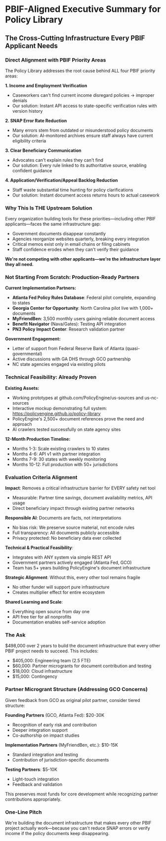 # PBIF-Aligned Executive Summary for Policy Library

## The Cross-Cutting Infrastructure Every PBIF Applicant Needs

### Direct Alignment with PBIF Priority Areas

The Policy Library addresses the root cause behind ALL four PBIF priority areas:

**1. Income and Employment Verification**
- Caseworkers can't find current income disregard policies → improper denials
- Our solution: Instant API access to state-specific verification rules with version history

**2. SNAP Error Rate Reduction**  
- Many errors stem from outdated or misunderstood policy documents
- Our solution: AI-monitored archives ensure staff always have current eligibility criteria

**3. Clear Beneficiary Communication**
- Advocates can't explain rules they can't find
- Our solution: Every rule linked to its authoritative source, enabling confident guidance

**4. Application/Verification/Appeal Backlog Reduction**
- Staff waste substantial time hunting for policy clarifications
- Our solution: Instant document access returns hours to actual casework

### Why This Is THE Upstream Solution

Every organization building tools for these priorities—including other PBIF applicants—faces the same infrastructure gap: 
- Government documents disappear constantly
- Agencies reorganize websites quarterly, breaking every integration
- Critical memos exist only in email chains or filing cabinets
- Staff confidence erodes when they can't verify their guidance

**We're not competing with other applicants—we're the infrastructure layer they all need.**

### Not Starting From Scratch: Production-Ready Partners

**Current Implementation Partners:**
- **Atlanta Fed Policy Rules Database**: Federal pilot complete, expanding to states
- **Georgia Center for Opportunity**: North Carolina pilot live with 1,000+ documents
- **MyFriendBen**: 3,500 monthly users gaining reliable document access
- **Benefit Navigator** (Nava/Gates): Testing API integration
- **PN3 Policy Impact Center**: Research validation partner

**Government Engagement:**
- Letter of support from Federal Reserve Bank of Atlanta (quasi-governmental)
- Active discussions with GA DHS through GCO partnership
- NC state agencies engaged via existing pilots

### Technical Feasibility: Already Proven

**Existing Assets:**
- Working prototypes at github.com/PolicyEngine/us-sources and us-nc-sources
- Interactive mockup demonstrating full system: https://policyengine.github.io/policy-library
- PolicyEngine's 2,500+ document references prove the need and approach
- AI crawlers tested successfully on state agency sites

**12-Month Production Timeline:**
- Months 1-3: Scale existing crawlers to 10 states
- Months 4-6: API v1 with partner integration
- Months 7-9: 30 states with weekly monitoring
- Months 10-12: Full production with 50+ jurisdictions

### Evaluation Criteria Alignment

**Impact**: Removes a critical infrastructure barrier for EVERY safety net tool
- Measurable: Partner time savings, document availability metrics, API usage
- Direct beneficiary impact through existing partner networks

**Responsible AI**: Documents are facts, not interpretations
- No bias risk: We preserve source material, not encode rules
- Full transparency: All documents publicly accessible
- Privacy protected: No beneficiary data ever collected

**Technical & Practical Feasibility**: 
- Integrates with ANY system via simple REST API
- Government partners actively engaged (Atlanta Fed, GCO)
- Team has 5+ years building PolicyEngine's document infrastructure

**Strategic Alignment**: Without this, every other tool remains fragile
- No other funder will support pure infrastructure
- Creates multiplier effect for entire ecosystem

**Shared Learning and Scale**: 
- Everything open source from day one
- API free tier for all nonprofits
- Documentation enables self-service adoption

### The Ask

$498,000 over 2 years to build the document infrastructure that every other PBIF project needs to succeed. This includes:

- $405,000: Engineering team (2.5 FTE)
- $60,000: Partner microgrants for document contribution and testing
- $18,000: Cloud infrastructure
- $15,000: Contingency

### Partner Microgrant Structure (Addressing GCO Concerns)

Given feedback from GCO as original pilot partner, consider tiered structure:

**Founding Partners** (GCO, Atlanta Fed): $20-30K
- Recognition of early risk and contribution
- Deeper integration support
- Co-authorship on impact studies

**Implementation Partners** (MyFriendBen, etc.): $10-15K
- Standard integration and testing
- Contribution of jurisdiction-specific documents

**Testing Partners**: $5-10K
- Light-touch integration
- Feedback and validation

This preserves most funds for core development while recognizing partner contributions appropriately.

### One-Line Pitch

We're building the document infrastructure that makes every other PBIF project actually work—because you can't reduce SNAP errors or verify income if the policy documents keep disappearing.